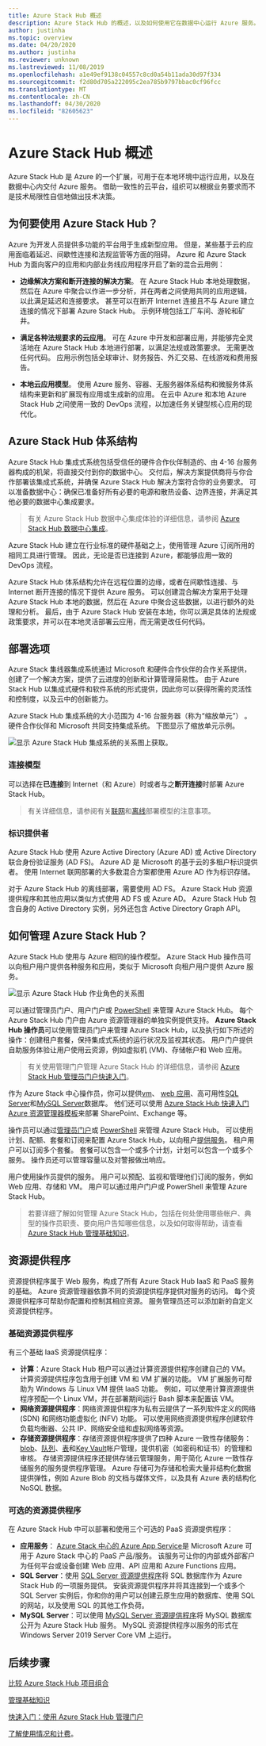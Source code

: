```yaml
---
title: Azure Stack Hub 概述
description: Azure Stack Hub 的概述，以及如何使用它在数据中心运行 Azure 服务。
author: justinha
ms.topic: overview
ms.date: 04/20/2020
ms.author: justinha
ms.reviewer: unknown
ms.lastreviewed: 11/08/2019
ms.openlocfilehash: a1e49ef9138c04557c8cd0a54b11ada30d97f334
ms.sourcegitcommit: f2d80d705a222095c2ea785b9797bbac0cf96fcc
ms.translationtype: MT
ms.contentlocale: zh-CN
ms.lasthandoff: 04/30/2020
ms.locfileid: "82605623"
---
```

# <a name="azure-stack-hub-overview"></a>Azure Stack Hub 概述

Azure Stack Hub 是 Azure 的一个扩展，可用于在本地环境中运行应用，以及在数据中心内交付 Azure 服务。 借助一致性的云平台，组织可以根据业务要求而不是技术局限性自信地做出技术决策。

## <a name="why-use-azure-stack-hub"></a>为何要使用 Azure Stack Hub？

Azure 为开发人员提供多功能的平台用于生成新型应用。 但是，某些基于云的应用面临着延迟、间歇性连接和法规监管等方面的阻碍。 Azure 和 Azure Stack Hub 为面向客户的应用和内部业务线应用程序开启了新的混合云用例：

- **边缘解决方案和断开连接的解决方案**。 在 Azure Stack Hub 本地处理数据，然后在 Azure 中聚合以作进一步分析，并在两者之间使用共同的应用逻辑，以此满足延迟和连接要求。 甚至可以在断开 Internet 连接且不与 Azure 建立连接的情况下部署 Azure Stack Hub。 示例环境包括工厂车间、游轮和矿井。

- **满足各种法规要求的云应用**。 可在 Azure 中开发和部署应用，并能够完全灵活地在 Azure Stack Hub 本地进行部署，以满足法规或政策要求。 无需更改任何代码。 应用示例包括全球审计、财务报告、外汇交易、在线游戏和费用报告。

- **本地云应用模型**。 使用 Azure 服务、容器、无服务器体系结构和微服务体系结构来更新和扩展现有应用或生成新的应用。 在云中 Azure 和本地 Azure Stack Hub 之间使用一致的 DevOps 流程，以加速任务关键型核心应用的现代化。

## <a name="azure-stack-hub-architecture"></a>Azure Stack Hub 体系结构

Azure Stack Hub 集成式系统包括受信任的硬件合作伙伴制造的、由 4-16 台服务器构成的机架，将直接交付到你的数据中心。 交付后，解决方案提供商将与你合作部署该集成式系统，并确保 Azure Stack Hub 解决方案符合你的业务要求。 可以准备数据中心：确保已准备好所有必要的电源和散热设备、边界连接，并满足其他必要的数据中心集成要求。

> 有关 Azure Stack Hub 数据中心集成体验的详细信息，请参阅 [Azure Stack Hub 数据中心集成](azure-stack-customer-journey.md)。

Azure Stack Hub 建立在行业标准的硬件基础之上，使用管理 Azure 订阅所用的相同工具进行管理。 因此，无论是否已连接到 Azure，都能够应用一致的 DevOps 流程。

Azure Stack Hub 体系结构允许在远程位置的边缘，或者在间歇性连接、与 Internet 断开连接的情况下提供 Azure 服务。 可以创建混合解决方案用于处理 Azure Stack Hub 本地的数据，然后在 Azure 中聚合这些数据，以进行额外的处理和分析。 最后，由于 Azure Stack Hub 安装在本地，你可以满足具体的法规或政策要求，并可以在本地灵活部署云应用，而无需更改任何代码。

## <a name="deployment-options"></a>部署选项

Azure Stack 集线器集成系统通过 Microsoft 和硬件合作伙伴的合作关系提供，创建了一个解决方案，提供了云进度的创新和计算管理简易性。 由于 Azure Stack Hub 以集成式硬件和软件系统的形式提供，因此你可以获得所需的灵活性和控制度，以及云中的创新能力。

Azure Stack Hub 集成系统的大小范围为 4-16 台服务器（称为“缩放单元”）  。 硬件合作伙伴和 Microsoft 共同支持集成系统。 下图显示了缩放单元示例。 

![显示 Azure Stack Hub 集成系统的关系图](./media/azure-stack-overview/azure-stack-integrated-system.svg)上获取。 

<!---add info and image on regions, etc--->

### <a name="connection-models"></a>连接模型

可以选择在**已连接**到 Internet（和 Azure）时或者与之**断开连接**时部署 Azure Stack Hub。 

> 有关详细信息，请参阅有关[联网](azure-stack-connected-deployment.md)和[离线](azure-stack-disconnected-deployment.md)部署模型的注意事项。

### <a name="identity-provider"></a>标识提供者 

Azure Stack Hub 使用 Azure Active Directory (Azure AD) 或 Active Directory 联合身份验证服务 (AD FS)。 Azure AD 是 Microsoft 的基于云的多租户标识提供者。 使用 Internet 联网部署的大多数混合方案都使用 Azure AD 作为标识存储。

对于 Azure Stack Hub 的离线部署，需要使用 AD FS。 Azure Stack Hub 资源提供程序和其他应用以类似方式使用 AD FS 或 Azure AD。 Azure Stack Hub 包含自身的 Active Directory 实例，另外还包含 Active Directory Graph API。


## <a name="how-is-azure-stack-hub-managed"></a>如何管理 Azure Stack Hub？

Azure Stack Hub 使用与 Azure 相同的操作模型。 Azure Stack Hub 操作员可以向租户用户提供各种服务和应用，类似于 Microsoft 向租户用户提供 Azure 服务。 

![显示 Azure Stack Hub 作业角色的关系图](./media/azure-stack-overview/azure-stack-job-roles.svg)

可以通过管理员门户、用户门户或 [PowerShell](https://docs.microsoft.com/powershell/azure/azure-stack/overview?view=azurestackps-1.7.1) 来管理 Azure Stack Hub。 每个 Azure Stack Hub 门户由 Azure 资源管理器的单独实例提供支持。 **Azure Stack Hub 操作员**可以使用管理员门户来管理 Azure Stack Hub，以及执行如下所述的操作：创建租户套餐，保持集成式系统的运行状况及监视其状态。 用户门户提供自助服务体验让用户使用云资源，例如虚拟机 (VM)、存储帐户和 Web 应用。

> 有关使用管理门户管理 Azure Stack Hub 的详细信息，请参阅 [Azure Stack Hub 管理员门户快速入门](azure-stack-manage-portals.md)。

作为 Azure Stack 中心操作员，你可以提供[vm](azure-stack-tutorial-tenant-vm.md)、 [web 应用](azure-stack-app-service-overview.md)、高可用性[SQL Server](azure-stack-tutorial-sql.md)和[MySQL Server](azure-stack-tutorial-mysql.md)数据库。 他们还可以使用 [Azure Stack Hub 快速入门 Azure 资源管理器模板](https://github.com/Azure/AzureStack-QuickStart-Templates)来部署 SharePoint、Exchange 等。

操作员可以通过[管理员门户](azure-stack-manage-portals.md)或 [PowerShell](https://docs.microsoft.com/powershell/azure/azure-stack/overview?view=azurestackps-1.7.1) 来管理 Azure Stack Hub。 可以使用计划、配额、套餐和订阅来配置 Azure Stack Hub，以向租户[提供服务](service-plan-offer-subscription-overview.md)。 租户用户可以订阅多个套餐。 套餐可以包含一个或多个计划，计划可以包含一个或多个服务。 操作员还可以管理容量以及对警报做出响应。

用户使用操作员提供的服务。 用户可以预配、监视和管理他们订阅的服务，例如 Web 应用、存储和 VM。 用户可以通过用户门户或 PowerShell 来管理 Azure Stack Hub。

> 若要详细了解如何管理 Azure Stack Hub，包括在何处使用哪些帐户、典型的操作员职责、要向用户告知哪些信息，以及如何取得帮助，请查看 [Azure Stack Hub 管理基础知识](azure-stack-manage-basics.md)。

## <a name="resource-providers"></a>资源提供程序

资源提供程序属于 Web 服务，构成了所有 Azure Stack Hub IaaS 和 PaaS 服务的基础。 Azure 资源管理器依靠不同的资源提供程序提供对服务的访问。 每个资源提供程序可帮助你配置和控制其相应资源。 服务管理员还可以添加新的自定义资源提供程序。

### <a name="foundational-resource-providers"></a>基础资源提供程序

有三个基础 IaaS 资源提供程序：

- **计算**：Azure Stack Hub 租户可以通过计算资源提供程序创建自己的 VM。 计算资源提供程序包含用于创建 VM 和 VM 扩展的功能。 VM 扩展服务可帮助为 Windows 与 Linux VM 提供 IaaS 功能。 例如，可以使用计算资源提供程序预配一个 Linux VM，并在部署期间运行 Bash 脚本来配置该 VM。
- **网络资源提供程序**：网络资源提供程序为私有云提供了一系列软件定义的网络 (SDN) 和网络功能虚拟化 (NFV) 功能。 可以使用网络资源提供程序创建软件负载均衡器、公共 IP、网络安全组和虚拟网络等资源。
- **存储资源提供程序**：存储资源提供程序提供了四种 Azure 一致性存储服务： [blob](https://docs.microsoft.com/azure/storage/common/storage-introduction#blob-storage)、[队列](https://docs.microsoft.com/azure/storage/common/storage-introduction#queue-storage)、[表](https://docs.microsoft.com/azure/storage/common/storage-introduction#table-storage)和[Key Vault](https://docs.microsoft.com/azure/key-vault/)帐户管理，提供机密（如密码和证书）的管理和审核。 存储资源提供程序还提供存储云管理服务，用于简化 Azure 一致性存储服务的服务提供程序管理。 Azure 存储可为存储和检索大量非结构化数据提供弹性，例如 Azure Blob 的文档与媒体文件，以及具有 Azure 表的结构化 NoSQL 数据。

### <a name="optional-resource-providers"></a>可选的资源提供程序

在 Azure Stack Hub 中可以部署和使用三个可选的 PaaS 资源提供程序：

- **应用服务**： [Azure Stack 中心的 Azure App Service](azure-stack-app-service-overview.md)是 Microsoft Azure 可用于 Azure Stack 中心的 PaaS 产品/服务。 该服务可让你的内部或外部客户为任何平台或设备创建 Web 应用、API 应用和 Azure Functions 应用。
- **SQL Server**：使用 [SQL Server 资源提供程序](azure-stack-sql-resource-provider.md)将 SQL 数据库作为 Azure Stack Hub 的一项服务提供。 安装资源提供程序并将其连接到一个或多个 SQL Server 实例后，你和你的用户可以创建云原生应用的数据库、使用 SQL 的网站，以及使用 SQL 的其他工作负荷。
- **MySQL Server**：可以使用 [MySQL Server 资源提供程序](azure-stack-mysql-resource-provider-deploy.md)将 MySQL 数据库公开为 Azure Stack Hub 服务。 MySQL 资源提供程序以服务的形式在 Windows Server 2019 Server Core VM 上运行。

## <a name="next-steps"></a>后续步骤

[比较 Azure Stack Hub 项目组合](compare-azure-azure-stack.md)

[管理基础知识](azure-stack-manage-basics.md)

[快速入门：使用 Azure Stack Hub 管理门户](azure-stack-manage-portals.md)

[了解使用情况和计费](azure-stack-usage-reporting.md)。
